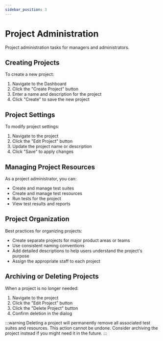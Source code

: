 ```yaml
---
sidebar_position: 3
---
```


# Project Administration

Project administration tasks for managers and administrators.

## Creating Projects

To create a new project:

1. Navigate to the Dashboard
2. Click the "Create Project" button
3. Enter a name and description for the project
4. Click "Create" to save the new project

## Project Settings

To modify project settings:

1. Navigate to the project
2. Click the "Edit Project" button
3. Update the project name or description
4. Click "Save" to apply changes

## Managing Project Resources

As a project administrator, you can:

- Create and manage test suites
- Create and manage test resources
- Run tests for the project
- View test results and reports

## Project Organization

Best practices for organizing projects:

- Create separate projects for major product areas or teams
- Use consistent naming conventions
- Add detailed descriptions to help users understand the project's purpose
- Assign the appropriate staff to each project

## Archiving or Deleting Projects

When a project is no longer needed:

1. Navigate to the project
2. Click the "Edit Project" button
3. Click the "Delete Project" button
4. Confirm deletion in the dialog

:::warning
Deleting a project will permanently remove all associated test suites and resources. This action cannot be undone. Consider archiving the project instead if you might need it in the future.
:::
